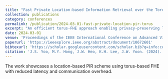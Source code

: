 ```yaml
---
title: "Fast Private Location-based Information Retrieval over the Torus"
collection: publications
category: conferences
permalink: /publication/2024-03-01-fast-private-location-pir-torus
excerpt: "An efficient torus-FHE approach enabling privacy-preserving location-based searches."
date: 2024-03-01
venue: 'Proceedings of the IEEE International Conference on Advanced Video and Signal Based Surveillance (AVSS)'
paperurl: 'https://ieeexplore.ieee.org/abstract/document/10672601'
bibtexurl: 'https://scholar.googleusercontent.com/scholar.bib?q=info:cqOjw9k7E9sJ:scholar.google.com/&output=citation&scisdr=CgJ4vF26ENflhuZX6mI:AAZF9b8AAAAAaFFR8mIABwydTgrQUrx3jGQrzqg&scisig=AAZF9b8AAAAAaFFR8nkIeAg2ntlFI65uMRVACzI&scisf=4&ct=citation&cd=-1&hl=en'
citation: 'J.S. Yoo, M.Y. Hong, J.W. Heo, K.H. Lee, J.W. Yoon. (2024). "Fast Private Location-based Information Retrieval over the Torus." In <i>Proceedings of the IEEE International Conference on Advanced Video and Signal Based Surveillance (AVSS)</i>.'
---
```


The work showcases a location-based PIR scheme using torus-based FHE with reduced latency and communication overhead.
